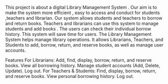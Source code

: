This project is about a digital Library Management System .
Our aim is to make the system more efficient , easy to access and conduct for students ,teachers and librarian.
Our system allows students and teachers to borrow and return books.
Teachers and librarians can use this system to manage students and add books .
The users can check their individual borrow history.
This system will save time for users.
The Library Management System helps manage library operations. It allows Librarians, Teachers, and Students to add, borrow, return, and reserve books, as well as manage user accounts.

Features
For Librarians:
Add, find, display, borrow, return, and reserve books.
View all borrowing history.
Manage student accounts (Add, Delete, Update).
Log out.
For Teachers & Students:
Find, display, borrow, return, and reserve books.
View personal borrowing history.
Log out.
